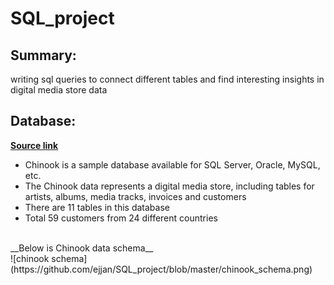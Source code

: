 # SQL_project
## Summary:
writing sql queries to connect different tables and find interesting insights in digital media store data

## Database:
__[Source link](https://github.com/lerocha/chinook-database)__

* Chinook is a sample database available for SQL Server, Oracle, MySQL, etc.
* The Chinook data represents a digital media store, including tables for artists, albums, media tracks, invoices and customers
* There are 11 tables in this database
* Total 59 customers from 24 different countries
<br/>
__Below is Chinook data schema__<br/>
![chinook schema](https://github.com/ejjan/SQL_project/blob/master/chinook_schema.png)
